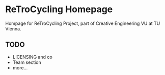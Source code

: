 # ReTroCycling Homepage


Hompage for ReTroCycling Project, part of Creative Engineering VU at TU Vienna.

## TODO

* LICENSING and co
* Team section
* more...
